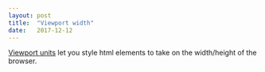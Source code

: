```yaml
---
layout: post
title:  "Viewport width"
date:   2017-12-12
---
```


[Viewport units](https://web-design-weekly.com/2014/11/18/viewport-units-vw-vh-vmin-vmax/) let you style html elements to take on the width/height of the browser.

